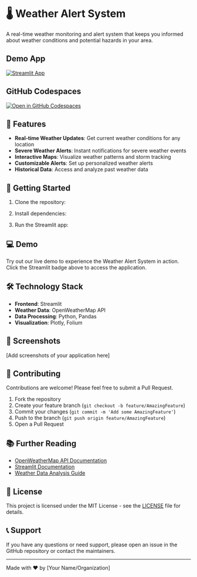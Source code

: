 # 🌡️ Weather Alert System

A real-time weather monitoring and alert system that keeps you informed about weather conditions and potential hazards in your area.

## Demo App
[![Streamlit App](https://static.streamlit.io/badges/streamlit_badge_black_white.svg)](https://Weather-FYP.streamlit.app/)

## GitHub Codespaces
[![Open in GitHub Codespaces](https://github.com/codespaces/badge.svg)](https://codespaces.new/streamlit/app-starter-kit?quickstart=1)
## 🌟 Features

- **Real-time Weather Updates**: Get current weather conditions for any location
- **Severe Weather Alerts**: Instant notifications for severe weather events
- **Interactive Maps**: Visualize weather patterns and storm tracking
- **Customizable Alerts**: Set up personalized weather alerts
- **Historical Data**: Access and analyze past weather data

## 🚀 Getting Started

1. Clone the repository:
 
2. Install dependencies:
3. Run the Streamlit app:


## 💻 Demo

Try out our live demo to experience the Weather Alert System in action. Click the Streamlit badge above to access the application.

## 🛠️ Technology Stack

- **Frontend**: Streamlit
- **Weather Data**: OpenWeatherMap API
- **Data Processing**: Python, Pandas
- **Visualization**: Plotly, Folium

## 📱 Screenshots

[Add screenshots of your application here]

## 🤝 Contributing

Contributions are welcome! Please feel free to submit a Pull Request.

1. Fork the repository
2. Create your feature branch (`git checkout -b feature/AmazingFeature`)
3. Commit your changes (`git commit -m 'Add some AmazingFeature'`)
4. Push to the branch (`git push origin feature/AmazingFeature`)
5. Open a Pull Request

## 📚 Further Reading

- [OpenWeatherMap API Documentation](https://openweathermap.org/api)
- [Streamlit Documentation](https://docs.streamlit.io)
- [Weather Data Analysis Guide](https://example.com)

## 📄 License

This project is licensed under the MIT License - see the [LICENSE](LICENSE) file for details.

## 📞 Support

If you have any questions or need support, please open an issue in the GitHub repository or contact the maintainers.

---

Made with ❤️ by [Your Name/Organization]
